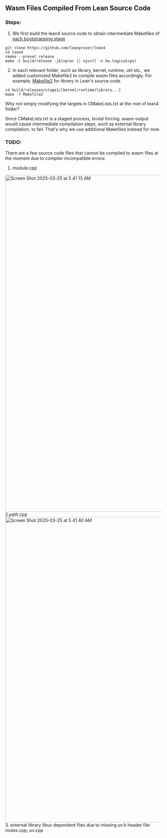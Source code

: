 ## Wasm Files Compiled From Lean Source Code 

### Steps: 
1. We first build the lean4 source code to obtain intermediate Makefiles of [each bootstrapping stage](https://lean-lang.org/lean4/doc/dev/bootstrap.html)
```
git clone https://github.com/leanprover/lean4
cd lean4
cmake --preset release
make -C build/release -j$(nproc || sysctl -n hw.logicalcpu)
```
2. In each relevant folder, such as library, kernel, runtime, util etc., we added customized Makefile2 to compile wasm files accordingly.
 For example, [Makefile2](https://github.com/sallywang147/lean4/blob/build/build/release/stage1/library/Makefile2) for library in Lean's source code.
 ```
cd build/releases/stage1/[kernel/runtime/library...]
make -f Makefile2
```
Why not simply modifying the targets in CMakeLists.txt at the root of lean4 folder?

Since CMakeLists.txt is a staged process, brutal forcing .wasm output would cause intermediate compilation steps, such as external library compilation, to fail.
That's why we use additional Makefiles instead for now. 

### TODO: 
There are a few source code files that cannot be compiled to wasm files at the moment due to compiler incompatible errors: 
1. module.cpp
<img width="1079" alt="Screen Shot 2025-03-25 at 5 41 13 AM" src="https://github.com/user-attachments/assets/1cbc3767-1d03-4f89-a5ba-18050150f6e3" />
2.path.cpp
<img width="978" alt="Screen Shot 2025-03-25 at 5 41 40 AM" src="https://github.com/user-attachments/assets/a338eb32-a421-4561-994a-c104902e9408" />
3. external library libuv dependent files due to missing uv.h header file: 
mutex.cpp, uv.cpp
